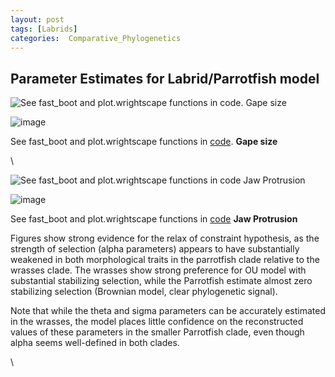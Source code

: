 ```yaml
---
layout: post
tags: [Labrids]
categories:  Comparative_Phylogenetics
---
```






 





Parameter Estimates for Labrid/Parrotfish model
-----------------------------------------------

![See fast\_boot and plot.wrightscape functions in code. Gape
size](http://openwetware.org/images/4/41/Gape_pars.png)

![image](/skins/common/images/magnify-clip.png)

See fast\_boot and plot.wrightscape functions in
[code](http://github.com/cboettig/wrightscape/blob/534fe67518edcb8b2488bf9d6ae7a4efe30f39cc/R/wrightscape.R "http://github.com/cboettig/wrightscape/blob/534fe67518edcb8b2488bf9d6ae7a4efe30f39cc/R/wrightscape.R").
**Gape size**

\

![See fast\_boot and plot.wrightscape functions in code Jaw
Protrusion](http://openwetware.org/images/1/19/Protrusion_pars.png)

![image](/skins/common/images/magnify-clip.png)

See fast\_boot and plot.wrightscape functions in
[code](http://github.com/cboettig/wrightscape/blob/534fe67518edcb8b2488bf9d6ae7a4efe30f39cc/R/wrightscape.R "http://github.com/cboettig/wrightscape/blob/534fe67518edcb8b2488bf9d6ae7a4efe30f39cc/R/wrightscape.R")
**Jaw Protrusion**

Figures show strong evidence for the relax of constraint hypothesis, as
the strength of selection (alpha parameters) appears to have
substantially weakened in both morphological traits in the parrotfish
clade relative to the wrasses clade. The wrasses show strong preference
for OU model with substantial stabilizing selection, while the
Parrotfish estimate almost zero stabilizing selection (Brownian model,
clear phylogenetic signal).

Note that while the theta and sigma parameters can be accurately
estimated in the wrasses, the model places little confidence on the
reconstructed values of these parameters in the smaller Parrotfish
clade, even though alpha seems well-defined in both clades.

\

